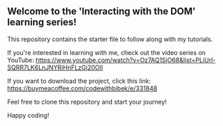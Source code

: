 ## Welcome to the 'Interacting with the DOM' learning series! 

This repository contains the starter file to follow along with my tutorials.

If you're interested in learning with me, check out the video series on YouTube: https://www.youtube.com/watch?v=Oz7AQ1SjO68&list=PLiUrl-SQRR7LK6LnJNYRiHnFLzGj20OlI

If you want to download the project, click this link: https://buymeacoffee.com/codewithbibek/e/331848

Feel free to clone this repository and start your journey!

Happy coding!
